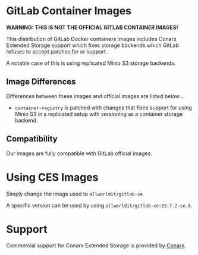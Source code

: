 # GitLab Container Images

**WARNING: THIS IS NOT THE OFFICIAL GITLAB CONTAINER IMAGES!**

This distribution of GitLab Docker containers images includes Conarx Extended Storage support which fixes storage backends which GitLab
refuses to accept patches for or support.

A notable case of this is using replicated Minio S3 storage backends.


## Image Differences

Differences between these images and official images are listed below...

* `container-registry` is patched with changes that fixes support for using Minio S3 in a replicated setup with versioning as a container storage backend.


## Compatibility

Our images are fully compatible with GitLab official images.


# Using CES Images

Simply change the image used to `allworldit/gitlab-ce`.

A specific version can be used by using `allworldit/gitlab-ce:15.7.2-ce.0`.



# Support

Commercial support for Conarx Extended Storage is provided by [Conarx](https://conarx.tech).

